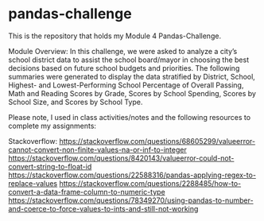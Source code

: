 # pandas-challenge

This is the repository that holds my Module 4 Pandas-Challenge.

Module Overview: In this challenge, we were asked to analyze a city’s school district data to assist the school board/mayor in choosing the best decisions based on future school budgets and priorities. The following summaries were generated to display the data stratified by District, School, Highest- and Lowest-Performing School Percentage of Overall Passing, Math and Reading Scores by Grade, Scores by School Spending, Scores by School Size, and Scores by School Type.

Please note, I used in class activities/notes and the following resources to complete my assignments:

Stackoverflow: https://stackoverflow.com/questions/68605299/valueerror-cannot-convert-non-finite-values-na-or-inf-to-integer
https://stackoverflow.com/questions/8420143/valueerror-could-not-convert-string-to-float-id
https://stackoverflow.com/questions/22588316/pandas-applying-regex-to-replace-values
https://stackoverflow.com/questions/2288485/how-to-convert-a-data-frame-column-to-numeric-type
https://stackoverflow.com/questions/78349270/using-pandas-to-number-and-coerce-to-force-values-to-ints-and-still-not-working






